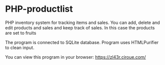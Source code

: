 # PHP-productlist
PHP inventory system for tracking items and sales. You can add, delete and edit products and sales and keep track of sales. In this case the products are set to fruits

The program is connected to SQLite database. Program uses HTMLPurifier to clean input.

You can view this program in your browser: https://zl43r.ciroue.com/
